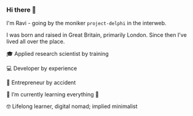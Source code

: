 ### Hi there 👋

I'm Ravi - going by the moniker `project-delphi` in the interweb. 

I was born and raised in Great Britain, primarily London. Since then I've lived all over the place.

🎓 Applied research scientist by training

💻 Developer by experience

💼 Entrepreneur by accident

🌱 I’m currently learning everything 🤣

🤓 Lifelong learner, digital nomad; implied minimalist
